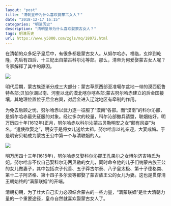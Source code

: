 ```yaml
---
layout: "post"
title: "清朝皇帝为什么喜欢娶蒙古女人？"
date: "2018-12-17 16:15"
categories: "明清历史"
description: "清朝皇帝为什么喜欢娶蒙古女人？"
tags: 明清历史
url: https://www.y5000.com/zgls/mq/18072.html
---
```






在清朝的众多妃子皇后中，有很多都是蒙古女人。从努尔哈赤，福临，玄烨到乾隆，先后有四后、十三妃出自蒙古科尔沁等部。那么，清帝为何爱娶蒙古女人呢？专家解释了其中的原因。

![](https://img.y5000.com/uploads/allimg/170328/8-1F32Q6114O93.jpg)

明代后期，蒙古族逐渐分成三大部分：蒙古草原西部至准噶尔盆地一带的漠西厄鲁特各部;贝加尔湖以南、河套以北的漠北喀尔喀各部;蒙古努尔哈赤建立的后金国接壤，其地理位置位于后金右翼，对后金进入辽沈地区有牵制的作用。

为免去后顾之忧，努尔哈赤以武力逐一征服了“漠南”各部。而“漠南”的科尔沁部，是努尔哈赤最先征服的对象。经过多次的较量，科尔沁部撤兵请盟，联姻结好。明万历四十年(1612年)正月，努尔哈赤以科尔沁蒙古贝勒明安之女“颇有风姿”为名，“遣使欲娶之”，明安于是将女儿送给太祖。努尔哈赤以礼亲迎，大宴成婚。于是明安贝勒成为蒙古王公中第一个与清联姻的人。

![](https://img.y5000.com/uploads/allimg/170328/8-1F32Q61200508.jpg)

明万历四十三年(1615年)，努尔哈赤又娶科尔沁郡王孔果尔之女博尔济吉特氏为妃。努尔哈赤不仅自己娶科尔沁两贝勒的女儿，同时命令他的儿子们纳蒙古族王公的女儿做妻子，其中包括次子代善、五子莽古尔泰、八子皇太极、第十子德格类、第十二子阿济格、第十四子多尔衮等都娶了蒙古族王公的女儿为妻。这也是贯穿清王朝始终的“满蒙联姻”的开端。

清朝初期，为了壮大自己实力必须结合蒙古的一些力量，“满蒙联姻”是壮大清朝力量的一个重要途径，皇帝自然就喜欢娶蒙古女人了。
